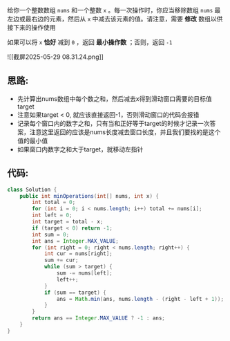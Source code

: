 
给你一个整数数组 `nums` 和一个整数 `x` 。每一次操作时，你应当移除数组 `nums` 最左边或最右边的元素，然后从 `x` 中减去该元素的值。请注意，需要 **修改** 数组以供接下来的操作使用

如果可以将 `x` **恰好** 减到 `0` ，返回 **最小操作数** ；否则，返回 `-1` 

![[截屏2025-05-29 08.31.24.png]]
## 思路:

- 先计算出nums数组中每个数之和，然后减去x得到滑动窗口需要的目标值target
- 注意如果target < 0, 就应该直接返回-1，否则滑动窗口的代码会报错
- 记录每个窗口内的数字之和，只有当和正好等于target的时候才记录一次答案，注意这里返回的应该是nums长度减去窗口长度，并且我们要找的是这个值的最小值
- 如果窗口内数字之和大于target，就移动左指针

## 代码:

```java
class Solution {
    public int minOperations(int[] nums, int x) {
        int total = 0;
        for (int i = 0; i < nums.length; i++) total += nums[i];
        int left = 0;
        int target = total - x;
        if (target < 0) return -1;
        int sum = 0;
        int ans = Integer.MAX_VALUE;
        for (int right = 0; right < nums.length; right++) {
            int cur = nums[right];
            sum += cur;
            while (sum > target) {
                sum -= nums[left];
                left++;
            }
            if (sum == target) {
                ans = Math.min(ans, nums.length - (right - left + 1));
            }
        }
        return ans == Integer.MAX_VALUE ? -1 : ans;
    }
}
```



